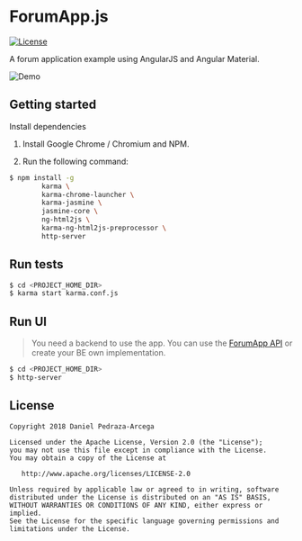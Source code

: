 ForumApp.js
===========

[![License](https://img.shields.io/badge/licence-Apache_Licence_2.0-blue.svg)](https://www.apache.org/licenses/LICENSE-2.0.html)

A forum application example using AngularJS and Angular Material.

![Demo](etc/demo.gif)

Getting started
---------------

Install dependencies

1. Install Google Chrome / Chromium and NPM.

2. Run the following command:

```sh
$ npm install -g 
        karma \
        karma-chrome-launcher \ 
        karma-jasmine \
        jasmine-core \
        ng-html2js \
        karma-ng-html2js-preprocessor \
        http-server
```

Run tests
---------

```sh
$ cd <PROJECT_HOME_DIR>
$ karma start karma.conf.js
```

Run UI
------

> You need a backend to use the app. You can use the [ForumApp API](https://github.com/dan-zx/forumapp-api) or create your BE own implementation.

```sh
$ cd <PROJECT_HOME_DIR>
$ http-server
```

License
-------

    Copyright 2018 Daniel Pedraza-Arcega

    Licensed under the Apache License, Version 2.0 (the "License");
    you may not use this file except in compliance with the License.
    You may obtain a copy of the License at

       http://www.apache.org/licenses/LICENSE-2.0

    Unless required by applicable law or agreed to in writing, software
    distributed under the License is distributed on an "AS IS" BASIS,
    WITHOUT WARRANTIES OR CONDITIONS OF ANY KIND, either express or implied.
    See the License for the specific language governing permissions and
    limitations under the License.
